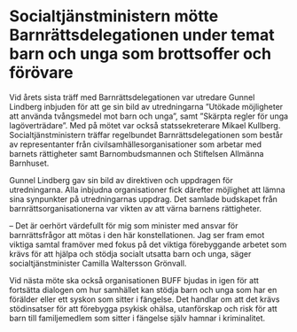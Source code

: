 # Socialtjänstministern mötte Barnrättsdelegationen under temat barn och unga som brottsoffer och förövare

Vid årets sista träff med Barnrättsdelegationen var utredare Gunnel Lindberg inbjuden för att ge sin bild av utredningarna ”Utökade möjligheter att använda tvångsmedel mot barn och unga”, samt ”Skärpta regler för unga lagöverträdare”. Med på mötet var också statssekreterare Mikael Kullberg. Socialtjänstministern träffar regelbundet Barnrättsdelegationen som består av representanter från civilsamhällesorganisationer som arbetar med barnets rättigheter samt Barnombudsmannen och Stiftelsen Allmänna Barnhuset.


Gunnel Lindberg gav sin bild av direktiven och uppdragen för utredningarna. Alla inbjudna organisationer fick därefter möjlighet att lämna sina synpunkter på utredningarnas uppdrag. Det samlade budskapet från barnrättsorganisationerna var vikten av att värna barnens rättigheter.

– Det är oerhört värdefullt för mig som minister med ansvar för barnrättsfrågor att mötas i den här konstellationen. Jag ser fram emot viktiga samtal framöver med fokus på det viktiga förebyggande arbetet som krävs för att hjälpa och stödja socialt utsatta barn och unga, säger socialtjänstminister Camilla Waltersson Grönvall.

Vid nästa möte ska också organisationen BUFF bjudas in igen för att fortsätta dialogen om hur samhället kan stödja barn och unga som har en förälder eller ett syskon som sitter i fängelse. Det handlar om att det krävs stödinsatser för att förebygga psykisk ohälsa, utanförskap och risk för att barn till familjemedlem som sitter i fängelse själv hamnar i kriminalitet.
